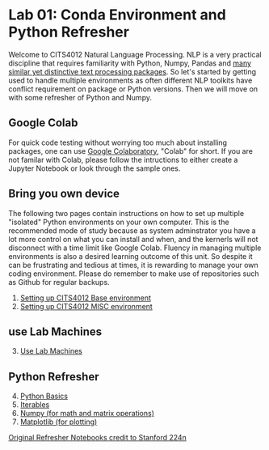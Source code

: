 Lab 01: Conda Environment and Python Refresher
==============================================

Welcome to CITS4012 Natural Language Processing. NLP is a very practical discipline that requires familiarity with Python, Numpy, Pandas and [many similar yet distinctive text processing packages](https://sunscrapers.com/blog/8-best-python-natural-language-processing-nlp-libraries/). So let's started by getting used to handle multiple environments as often different NLP toolkits have conflict requirement on package or Python versions. Then we will move on with some refresher of Python and Numpy. 

## Google Colab
For quick code testing without worrying too much about installing packages, one can use [Google Colaboratory](https://colab.research.google.com/notebooks/), "Colab" for short. If you are not familar with Colab, please follow the intructions to either create a Jupyter Notebook or look through the sample ones. 

## Bring you own device
The following two pages contain instructions on how to set up multiple "isolated" Python environments on your own computer. This is the recommended mode of study because as system adminstrator you have a lot more control on what you can install and when, and the kernerls will not disconnect with a time limit like Google Colab. Fluency in managing multiple environments is also a desired learning outcome of this unit. So despite it can be frustrating and tedious at times, it is rewarding to manage your own coding environment. Please do remember to make use of repositories such as Github for regular backups.  

1. [Setting up CITS4012 Base environment](https://weiliu2k.github.io/CITS4012/basics/installation.html)
2. [Setting up CITS4012 MISC environment](https://weiliu2k.github.io/CITS4012/basics/installation_misc.html)

## use Lab Machines

3. [Use Lab Machines](https://weiliu2k.github.io/CITS4012/basics/lab_machines.html)

## Python Refresher
4. [Python Basics](https://weiliu2k.github.io/CITS4012/basics/python_review.html)
5. [Iterables](https://weiliu2k.github.io/CITS4012/basics/iterables.html) 
6. [Numpy (for math and matrix operations)](https://weiliu2k.github.io/CITS4012/basics/numpy.html)
7. [Matplotlib (for plotting)](https://weiliu2k.github.io/CITS4012/basics/matplotlib.html)

[Original Refresher Notebooks credit to Stanford 224n](http://web.stanford.edu/class/cs224n/readings/cs224n-python-review-code-updated.zip)
